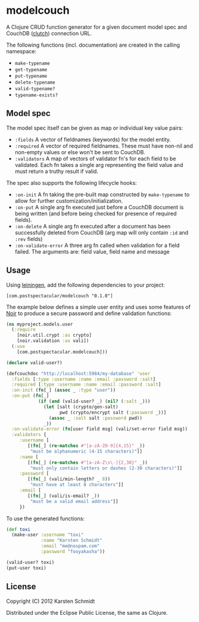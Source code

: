 # modelcouch

A Clojure CRUD function generator for a given document model spec and CouchDB ([clutch](http://github.com/clojure-clutch/clutch)) connection URL.

The following functions (incl. documentation) are created in the calling namespace:

* `make-typename`
* `get-typename`
* `put-typename`
* `delete-typename`
* `valid-typename?`
* `typename-exists?`

## Model spec

The model spec itself can be given as map or individual key value pairs:

* `:fields` A vector of fieldnames (keywords) for the model entity.
* `:required` A vector of required fieldnames. These must have non-nil and non-empty values or else won't be sent to CouchDB.
* `:validators` A map of vectors of validator fn's for each field to be validated. Each fn takes a single arg representing the field value and must return a truthy result if valid.

The spec also supports the following lifecycle hooks:

* `:on-init` A fn taking the pre-built map constructed by `make-typename` to allow for further customization/initialization.
* `:on-put` A single arg fn executed just before a CouchDB document is being written (and before being checked for presence of required fields).
* `:on-delete` A single arg fn executed after a document has been successfully deleted from CouchDB (arg map will only contain `:id` and `:rev` fields)
* `:on-validate-error` A three arg fn called when validation for a field failed. The arguments are: field value, field name and message

## Usage

Using [leiningen](http://github.com/technomancy/leiningen), add the following dependencies to your project:

```
[com.postspectacular/modelcouch "0.1.0"]
```

The example below defines a simple user entity and uses some features of [Noir](http://webnoir.org) to produce a secure password and define validation functions:

```clojure
(ns myproject.models.user
  (:require
    [noir.util.crypt :as crypto]
    [noir.validation :as vali])
  (:use
    [com.postspectacular.modelcouch]))

(declare valid-user?)

(defcouchdoc "http://localhost:5984/my-database" 'user
  :fields [:type :username :name :email :password :salt]
  :required [:type :username :name :email :password :salt]
  :on-init (fn[_] (assoc _ :type "user"))
  :on-put (fn[_]
            (if (and (valid-user? _) (nil? (:salt _)))
              (let [salt (crypto/gen-salt)
                    pwd (crypto/encrypt salt (:password _))]
                (assoc _ :salt salt :password pwd))
              _))
  :on-validate-error (fn[user field msg] (vali/set-error field msg))
  :validators {
     :username [
        [(fn[_] (re-matches #"[a-zA-Z0-9]{4,15}" _))
         "must be alphanumeric (4-15 characters)"]]
     :name [
        [(fn[_] (re-matches #"[a-zA-Z\s\-]{2,30}" _))
         "must only contain letters or dashes (2-30 characters)"]]
     :password [
        [(fn[_] (vali/min-length? _ 8))
         "must have at least 8 characters"]]
     :email [
        [(fn[_] (vali/is-email? _))
         "must be a valid email address"]]
     })
```

To use the generated functions:

```clojure
(def toxi
  (make-user :username "toxi"
             :name "Karsten Schmidt"
             :email "me@nospam.com"
             :password "fooyakasha"))

(valid-user? toxi)
(put-user toxi)
```

## License

Copyright (C) 2012 Karsten Schmidt

Distributed under the Eclipse Public License, the same as Clojure.
